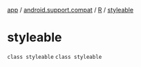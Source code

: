 [app](../../../index.md) / [android.support.compat](../../index.md) / [R](../index.md) / [styleable](.)

# styleable

`class styleable`
`class styleable`